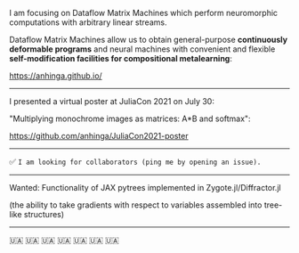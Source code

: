 I am focusing on Dataflow Matrix Machines which perform neuromorphic computations with arbitrary linear streams.

Dataflow Matrix Machines allow us to obtain general-purpose **continuously deformable programs** 
and neural machines with convenient and flexible 
**self-modification facilities for compositional metalearning**:

https://anhinga.github.io/

---

I presented a virtual poster at JuliaCon 2021 on July 30:

"Multiplying monochrome images as matrices: A*B and softmax":

https://github.com/anhinga/JuliaCon2021-poster

---

✅ `I am looking for collaborators (ping me by opening an issue).`

---

Wanted: Functionality of JAX pytrees implemented in Zygote.jl/Diffractor.jl

(the ability to take gradients with respect to variables assembled into tree-like structures)

---

🇺🇦 🇺🇦 🇺🇦 🇺🇦 🇺🇦 🇺🇦 🇺🇦


<!--
**anhinga/anhinga** is a ✨ _special_ ✨ repository because its `README.md` (this file) appears on your GitHub profile.

Here are some ideas to get you started:

- 🔭 I’m currently working on ...
- 🌱 I’m currently learning ...
- 👯 I’m looking to collaborate on ...
- 🤔 I’m looking for help with ...
- 💬 Ask me about ...
- 📫 How to reach me: ...
- 😄 Pronouns: ...
- ⚡ Fun fact: ...
-->
